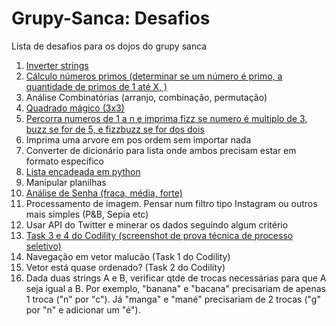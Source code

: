 # Grupy-Sanca: Desafios
Lista de desafios para os dojos do grupy sanca

1. [Inverter strings](https://github.com/grupy-sanca/dojos/blob/master/001/inverterstring.py)
2. [Cálculo números primos (determinar se um número é primo, a quantidade de primos de 1 até X, )](https://github.com/grupy-sanca/dojos/blob/master/001/primos.py)
3. Análise Combinatórias (arranjo, combinação, permutação)
4. [Quadrado mágico (3x3)](https://github.com/grupy-sanca/dojos/blob/master/004/magic_square.py)
5. [Percorra numeros de 1 a n e imprima fizz se numero é multiplo de 3, buzz se for de 5, e fizzbuzz se for dos dois](https://github.com/grupy-sanca/dojos/blob/master/002/fizzbuzz.py)
6. Imprima uma arvore em pos ordem sem importar nada
7. Converter de dicionário para lista onde ambos precisam estar em formato específico
8. [Lista encadeada em python](https://github.com/grupy-sanca/dojos/blob/master/001/lista.py)
9. Manipular planilhas
10. [Análise de Senha (fraca, média, forte)](https://github.com/grupy-sanca/dojos/blob/master/002/validador_senha.py)
11. Processamento de imagem. Pensar num filtro tipo Instagram ou outros mais simples (P&B, Sepia etc)
12. Usar API do Twitter e minerar os dados seguindo algum critério
13. [Task 3 e 4 do Codility (screenshot de prova técnica de processo seletivo)](https://github.com/grupy-sanca/dojos/tree/master/003)
14. Navegação em vetor malucão (Task 1 do Codility)
15. Vetor está quase ordenado? (Task 2 do Codility)
16. Dada duas strings A e B, verificar qtde de trocas necessárias para que A seja igual a B. Por exemplo, "banana" e "bacana" precisariam de apenas 1 troca ("n" por "c"). Já "manga" e "mané" precisariam de 2 trocas ("g" por "n" e adicionar um "é").
